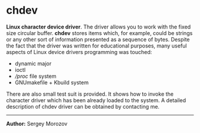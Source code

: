 chdev
=====
**Linux character device driver**. The driver allows you to work with the fixed size circular buffer. **chdev** stores items which, for example, could be strings or any other sort of information presented as a sequence of bytes. Despite the fact that the driver was written for educational purposes, many useful aspects of Linux device drivers programming was touched:

* dynamic major
* ioctl
* */proc* file system
* GNUmakefile + Kbuild system

There are also small test suit is provided. It shows how to invoke the character driver which has been already loaded to the system. А detailed description of chdev driver can be obtained by contacting me.

--------------------------
**Author:** Sergey Morozov
